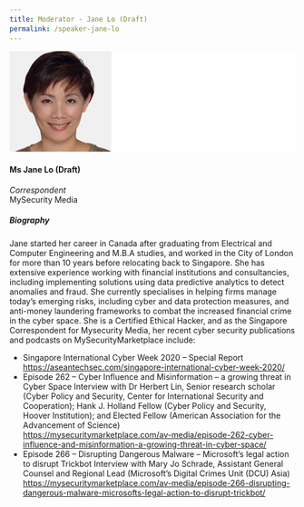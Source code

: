 ```yaml
---
title: Moderator - Jane Lo (Draft)
permalink: /speaker-jane-lo
---
```


![Jane Lo](/images/speakers/Jane-Lo.jpg)

#### **Ms Jane Lo (Draft)**

*Correspondent*  
MySecurity Media

##### **Biography**

Jane started her career in Canada after graduating from Electrical and Computer Engineering and M.B.A studies, and worked in the City of London for more than 10 years before relocating back to Singapore. She has extensive experience working with financial institutions and consultancies, including implementing solutions using data predictive analytics to detect anomalies and fraud. She currently specialises in helping firms manage today’s emerging risks, including cyber and data protection measures, and anti-money laundering frameworks to combat the increased financial crime in the cyber space. She is a Certified Ethical Hacker, and as the Singapore Correspondent for Mysecurity Media, her recent cyber security publications and podcasts on MySecurityMarketplace include:
* Singapore International Cyber Week 2020 – Special Report  
<a href="https://aseantechsec.com/singapore-international-cyber-week-2020/" target="_blank">https://aseantechsec.com/singapore-international-cyber-week-2020/</a>
* Episode 262 – Cyber Influence and Misinformation – a growing threat in Cyber Space
Interview with Dr Herbert Lin, Senior research scholar (Cyber Policy and Security, Center for International Security and Cooperation); Hank J. Holland Fellow (Cyber Policy and Security, Hoover Institution); and Elected Fellow (American Association for the Advancement of Science)  
<a href="https://mysecuritymarketplace.com/av-media/episode-262-cyber-influence-and-misinformation-a-growing-threat-in-cyber-space/" target="_blank">https://mysecuritymarketplace.com/av-media/episode-262-cyber-influence-and-misinformation-a-growing-threat-in-cyber-space/</a>
* Episode 266 – Disrupting Dangerous Malware – Microsoft’s legal action to disrupt Trickbot
Interview with Mary Jo Schrade, Assistant General Counsel and Regional Lead (Microsoft’s Digital Crimes Unit (DCU) Asia)  
<a href="https://mysecuritymarketplace.com/av-media/episode-266-disrupting-dangerous-malware-microsofts-legal-action-to-disrupt-trickbot/" target="_blank">https://mysecuritymarketplace.com/av-media/episode-266-disrupting-dangerous-malware-microsofts-legal-action-to-disrupt-trickbot/</a>